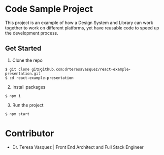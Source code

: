 # Code Sample Project

This project is an example of how a Design System and Library can work together to work on different platforms, yet have reusable code to speed up the development process.

## Get Started
1. Clone the repo
```
$ git clone git@github.com:drteresavasquez/react-example-presentation.git
$ cd react-example-presentation
```
2. Install packages
```
$ npm i
```

3. Run the project
```
$ npm start
```
# Contributor
- Dr. Teresa Vasquez | Front End Architect and Full Stack Engineer
